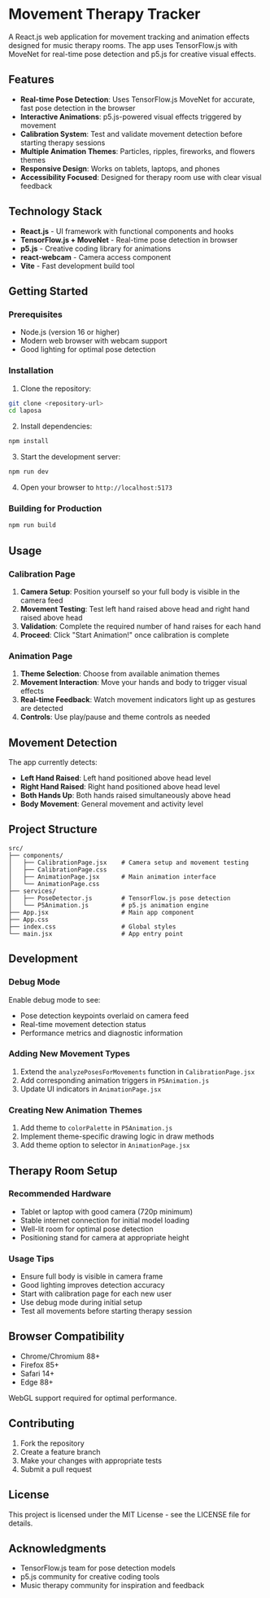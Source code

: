 # Movement Therapy Tracker

A React.js web application for movement tracking and animation effects designed for music therapy rooms. The app uses TensorFlow.js with MoveNet for real-time pose detection and p5.js for creative visual effects.

## Features

- **Real-time Pose Detection**: Uses TensorFlow.js MoveNet for accurate, fast pose detection in the browser
- **Interactive Animations**: p5.js-powered visual effects triggered by movement
- **Calibration System**: Test and validate movement detection before starting therapy sessions
- **Multiple Animation Themes**: Particles, ripples, fireworks, and flowers themes
- **Responsive Design**: Works on tablets, laptops, and phones
- **Accessibility Focused**: Designed for therapy room use with clear visual feedback

## Technology Stack

- **React.js** - UI framework with functional components and hooks
- **TensorFlow.js + MoveNet** - Real-time pose detection in browser
- **p5.js** - Creative coding library for animations
- **react-webcam** - Camera access component
- **Vite** - Fast development build tool

## Getting Started

### Prerequisites

- Node.js (version 16 or higher)
- Modern web browser with webcam support
- Good lighting for optimal pose detection

### Installation

1. Clone the repository:
```bash
git clone <repository-url>
cd laposa
```

2. Install dependencies:
```bash
npm install
```

3. Start the development server:
```bash
npm run dev
```

4. Open your browser to `http://localhost:5173`

### Building for Production

```bash
npm run build
```

## Usage

### Calibration Page

1. **Camera Setup**: Position yourself so your full body is visible in the camera feed
2. **Movement Testing**: Test left hand raised above head and right hand raised above head
3. **Validation**: Complete the required number of hand raises for each hand
4. **Proceed**: Click "Start Animation!" once calibration is complete

### Animation Page

1. **Theme Selection**: Choose from available animation themes
2. **Movement Interaction**: Move your hands and body to trigger visual effects
3. **Real-time Feedback**: Watch movement indicators light up as gestures are detected
4. **Controls**: Use play/pause and theme controls as needed

## Movement Detection

The app currently detects:

- **Left Hand Raised**: Left hand positioned above head level
- **Right Hand Raised**: Right hand positioned above head level  
- **Both Hands Up**: Both hands raised simultaneously above head
- **Body Movement**: General movement and activity level

## Project Structure

```
src/
├── components/
│   ├── CalibrationPage.jsx    # Camera setup and movement testing
│   ├── CalibrationPage.css
│   ├── AnimationPage.jsx      # Main animation interface
│   └── AnimationPage.css
├── services/
│   ├── PoseDetector.js        # TensorFlow.js pose detection
│   └── P5Animation.js         # p5.js animation engine
├── App.jsx                    # Main app component
├── App.css
├── index.css                  # Global styles
└── main.jsx                   # App entry point
```

## Development

### Debug Mode

Enable debug mode to see:
- Pose detection keypoints overlaid on camera feed
- Real-time movement detection status
- Performance metrics and diagnostic information

### Adding New Movement Types

1. Extend the `analyzePosesForMovements` function in `CalibrationPage.jsx`
2. Add corresponding animation triggers in `P5Animation.js`
3. Update UI indicators in `AnimationPage.jsx`

### Creating New Animation Themes

1. Add theme to `colorPalette` in `P5Animation.js`
2. Implement theme-specific drawing logic in draw methods
3. Add theme option to selector in `AnimationPage.jsx`

## Therapy Room Setup

### Recommended Hardware

- Tablet or laptop with good camera (720p minimum)
- Stable internet connection for initial model loading
- Well-lit room for optimal pose detection
- Positioning stand for camera at appropriate height

### Usage Tips

- Ensure full body is visible in camera frame
- Good lighting improves detection accuracy
- Start with calibration page for each new user
- Use debug mode during initial setup
- Test all movements before starting therapy session

## Browser Compatibility

- Chrome/Chromium 88+
- Firefox 85+
- Safari 14+
- Edge 88+

WebGL support required for optimal performance.

## Contributing

1. Fork the repository
2. Create a feature branch
3. Make your changes with appropriate tests
4. Submit a pull request

## License

This project is licensed under the MIT License - see the LICENSE file for details.

## Acknowledgments

- TensorFlow.js team for pose detection models
- p5.js community for creative coding tools
- Music therapy community for inspiration and feedback
